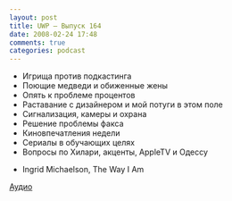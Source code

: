 ```yaml
---
layout: post
title: UWP – Выпуск 164
date: 2008-02-24 17:48
comments: true
categories: podcast
---
```


- Игрища против подкастинга
- Поющие медведи и обиженные жены
- Опять к проблеме процентов
- Раставание с дизайнером и мой потуги в этом поле
- Сигнализация, камеры и охрана
- Решение проблемы факса
- Киновпечатления недели
- Сериалы в обучающих целях
- Вопросы по Хилари, акценты, AppleTV и Одессу


* Ingrid Michaelson, The Way I Am

[Аудио](https://podcast.umputun.com/media/ump_podcast164.mp3)
<audio src="https://podcast.umputun.com/media/ump_podcast164.mp3" preload="none">